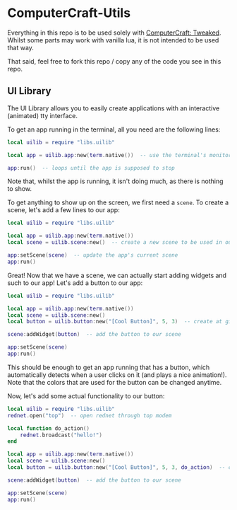 # ComputerCraft-Utils

Everything in this repo is to be used solely with [ComputerCraft: Tweaked](https://tweaked.cc/).
Whilst some parts may work with vanilla lua, it is not intended to be used that way.

That said, feel free to fork this repo / copy any of the code you see in this repo.

## UI Library

The UI Library allows you to easily create applications
with an interactive (animated) tty interface.

To get an app running in the terminal, all you need are the following lines:
```lua
local uilib = require "libs.uilib"

local app = uilib.app:new(term.native())  -- use the terminal's monitor for displaying

app:run()  -- loops until the app is supposed to stop
```

Note that, whilst the app is running, it isn't doing much, as there  is nothing
to show.

To get anything to show up on the screen, we first need a ``scene``.
To create a scene, let's add a few lines to our app:
```lua
local uilib = require "libs.uilib"

local app = uilib.app:new(term.native())
local scene = uilib.scene:new()  -- create a new scene to be used in our app

app:setScene(scene)  -- update the app's current scene
app:run()
```

Great! Now that we have a scene, we can actually start adding widgets and such to our app!
Let's add a button to our app:

```lua
local uilib = require "libs.uilib"

local app = uilib.app:new(term.native())
local scene = uilib.scene:new()
local button = uilib.button:new("[Cool Button]", 5, 3)  -- create at given position

scene:addWidget(button)  -- add the button to our scene

app:setScene(scene)
app:run()
```

This should be enough to get an app running that has a button, which automatically
detects when a user clicks on it (and plays a nice animation!).
Note that the colors that are used for the button can be changed anytime.

Now, let's add some actual functionality to our button:
```lua
local uilib = require "libs.uilib"
rednet.open("top")  -- open rednet through top modem

local function do_action()
    rednet.broadcast("hello!")
end

local app = uilib.app:new(term.native())
local scene = uilib.scene:new()
local button = uilib.button:new("[Cool Button]", 5, 3, do_action)  -- create at given position with do_action as onclick function

scene:addWidget(button)  -- add the button to our scene

app:setScene(scene)
app:run()
```

